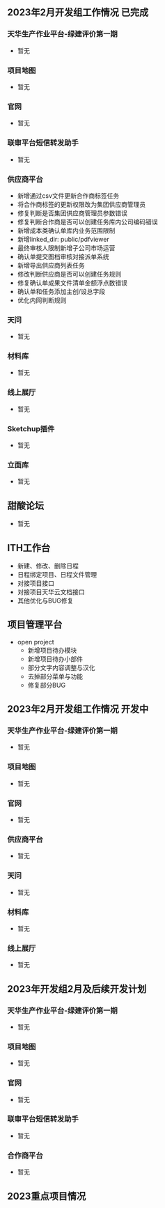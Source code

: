 ## 2023年2月开发组工作情况 已完成

### 天华生产作业平台-绿建评价第一期

- 暂无

### 项目地图

- 暂无

### 官网

- 暂无

### 联审平台短信转发助手

- 暂无

### 供应商平台

- 新增通过csv文件更新合作商标签任务
- 将合作商标签的更新权限改为集团供应商管理员
- 修复判断是否集团供应商管理员参数错误
- 修复判断合作商是否可以创建任务库内公司编码错误
- 新增成本类确认单库内业务范围限制
- 新增linked_dir: public/pdfviewer
- 最终审核人限制新增子公司市场运营
- 确认单提交图档审核对接派单系统
- 新增导出供应商列表任务
- 修改判断供应商是否可以创建任务规则
- 修复确认单成果文件清单金额浮点数错误
- 确认单和任务添加主创/设总字段
- 优化内网判断规则

### 天问

- 暂无

### 材料库

- 暂无

### 线上展厅

- 暂无

### Sketchup插件

- 暂无

### 立面库

- 暂无

## 甜酸论坛

- 暂无

## ITH工作台

- 新建、修改、删除日程
- 日程绑定项目、日程文件管理
- 对接项目接口
- 对接项目天华云文档接口
- 其他优化与BUG修复

## 项目管理平台

- open project
  - 新增项目待办模块
  - 新增项目待办小部件
  - 部分文字内容调整与汉化
  - 去掉部分菜单与功能
  - 修复部分BUG

## 2023年2月开发组工作情况 开发中

### 天华生产作业平台-绿建评价第一期

- 暂无

### 项目地图

- 暂无

### 官网

- 暂无

### 供应商平台

- 暂无

### 天问

- 暂无

### 材料库

- 暂无

### 线上展厅

- 暂无

## 2023年开发组2月及后续开发计划

### 天华生产作业平台-绿建评价第一期

- 暂无

### 项目地图

- 暂无

### 官网

- 暂无

### 联审平台短信转发助手

- 暂无

### 合作商平台

- 暂无

## 2023重点项目情况
